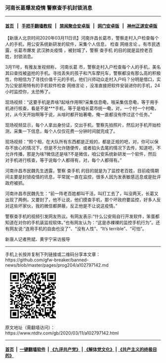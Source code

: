 ### 河南长葛爆发疫情 警察查手机封锁消息
------------------------

#### [首页](https://github.com/gfw-breaker/banned-news/blob/master/README.md) &nbsp;&nbsp;|&nbsp;&nbsp; [手把手翻墙教程](https://github.com/gfw-breaker/guides/wiki) &nbsp;&nbsp;|&nbsp;&nbsp; [禁闻聚合安卓版](https://github.com/gfw-breaker/bn-android) &nbsp;&nbsp;|&nbsp;&nbsp; [网门安卓版](https://github.com/oGate2/oGate) &nbsp;&nbsp;|&nbsp;&nbsp; [神州正道安卓版](https://github.com/SzzdOgate/update) 



<div><div class="post_content" itemprop="articleBody">
 <p>
  【新唐人北京时间2020年03月11日讯】河南许昌长葛市，警察走村入户检查每个人的手机，用公安系统新研发的软件，采集个人信息， 检查
  <ok href="https://www.ntdtv.com/gb/网络言论.htm">
   网络言论
  </ok>
  。有市民透露，长葛市爆发
  <ok href="https://www.ntdtv.com/gb/442749.htm">
   武汉肺炎疫情
  </ok>
  ，被封城了，警察
  <ok href="https://www.ntdtv.com/gb/查手机.htm">
   查手机
  </ok>
  的目的就是监控老百姓，封锁消息。
 </p>
 <p>
  3月11号，有推友发视频称，
  <ok href="https://www.ntdtv.com/gb/河南长葛.htm">
   河南长葛
  </ok>
  市，警察走村入户检查每个人的手机，美名其曰查找被盗抢的手机。寻找丢失的孩子和汽车摩托车，警察都没有那么高的积极性，你相信为了寻找价值千元的手机，他们兴师动众走村入户吗？分明是借口，实为公安部用特有的手机软件检查
  <ok href="https://www.ntdtv.com/gb/网络言论.htm">
   网络言论
  </ok>
  ，没准直接把软件安装进你的手机，24小时监控你，太恐怖了。
 </p>
 <p>
  现场视频：“这要手机是弄啥?起啥作用啊?采集信息嘞，哦采集信息嘞，等于用手机进行核查，看是不是***手机，等于是咱长葛市统一嘞，对，一个村一个村嘞，对，从今天开始啊等于说，从啥时都开始著嘞，俺一直都没有停过这个任务。”
 </p>
 <p>
  现场视频显示，每个人拿出身份证，交出手机，警察先拍照片，然后对手机开始检测，采集一下信息，每个人仅仅花费一分钟时间就完成了。
 </p>
 <p>
  现场视频：“照个相，在大队所有东西都是正规的，都是正规的吧，对，你可以保存不放心的情况下，但是不允许随便传，或者掐头去尾的情况下去传，知道吧，不允许传播，那是为啥?微信还是啥?不是微信，咱公安系统新研发一个软件，然后对手机进行核查，等于说每个人都得有，对，每个人都得有。”
 </p>
 <p>
  河南许昌市民魏先生透露，警察
  <ok href="https://www.ntdtv.com/gb/查手机.htm">
   查手机
  </ok>
  的目的就是为了监控老百姓，目前疫情期间主要是封锁疫情的讯息，平常就一直在监控，很多人因为发表敏感迅息或是批评政府被抓。
 </p>
 <p>
  河南许昌市民魏先生：“前一阵老百姓都叫干活，叫打工去了，叫没两天，长葛又出现了两例，又要封了，他不让说，他们摸查手机，那个坏政府要监控，好多人反对这些坏家伙，我的微信都屏蔽，反正他是不让说这疫情。”
 </p>
 <p>
  警察查手机的视频引发网友热议。有网友表示:“什么公安局自行开发软件，笨蛋都知道在对你的手机装监视软体。”也有网友认为：“这是赤裸裸的监控手机行为”。还有网友说:“连用手机的自由也没了”、“没有人性”、“It’s terrible”、“可怕”。
 </p>
 <p>
  新唐人记者熊斌、黄宇宁采访报导
 </p>
 <div class="single_ad">
 </div>
</div>
</div>
<hr/>
手机上长按并复制下列链接或二维码分享本文章：<br/>
https://github.com/gfw-breaker/banned-news/blob/master/pages/prog204/a102797142.md <br/>
<a href='https://github.com/gfw-breaker/banned-news/blob/master/pages/prog204/a102797142.md'><img src='https://github.com/gfw-breaker/banned-news/blob/master/pages/prog204/a102797142.md.png'/></a> <br/>
原文地址（需翻墙访问）：https://www.ntdtv.com/gb/2020/03/11/a102797142.html


------------------------
#### [首页](https://github.com/gfw-breaker/banned-news/blob/master/README.md) &nbsp;|&nbsp; [一键翻墙软件](https://github.com/gfw-breaker/nogfw/blob/master/README.md) &nbsp;| [《九评共产党》](https://github.com/gfw-breaker/9ping.md/blob/master/README.md#九评之一评共产党是什么) | [《解体党文化》](https://github.com/gfw-breaker/jtdwh.md/blob/master/README.md) | [《共产主义的终极目的》](https://github.com/gfw-breaker/gczydzjmd.md/blob/master/README.md)


<img src='http://gfw-breaker.win/banned-news/pages/prog204/a102797142.md' width='0px' height='0px'/>